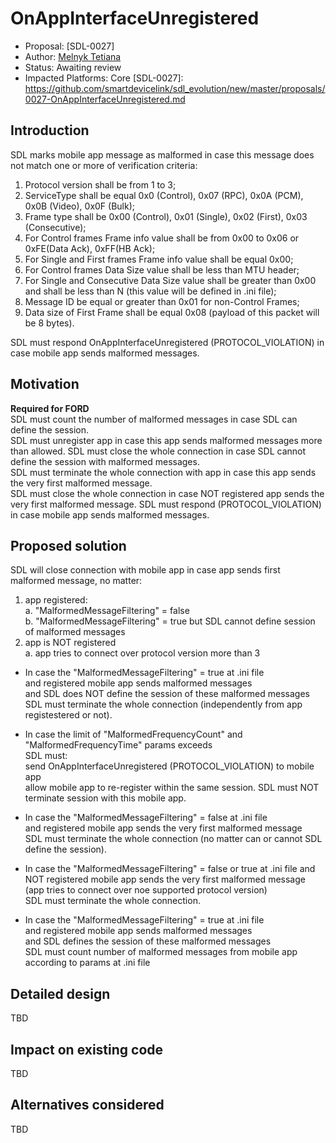 # OnAppInterfaceUnregistered 

* Proposal: [SDL-0027]
* Author: [Melnyk Tetiana](https://github.com/TMelnyk)
* Status: Awaiting review
* Impacted Platforms: Core
[SDL-0027]: https://github.com/smartdevicelink/sdl_evolution/new/master/proposals/0027-OnAppInterfaceUnregistered.md

## Introduction
SDL marks mobile app message as malformed in case this message does not match one or more of verification criteria:  
1. Protocol version shall be from 1 to 3;  
2. ServiceType shall be equal 0x0 (Control), 0x07 (RPC), 0x0A (PCM), 0x0B (Video), 0x0F (Bulk);  
3. Frame type shall be 0x00 (Control), 0x01 (Single), 0x02 (First), 0x03 (Consecutive);  
4. For Control frames Frame info value shall be from 0x00 to 0x06 or 0xFE(Data Ack), 0xFF(HB Ack);  
5. For Single and First frames Frame info value shall be equal 0x00;  
6. For Control frames Data Size value shall be less than MTU header;  
7. For Single and Consecutive Data Size value shall be greater than 0x00 and shall be less than N (this value will be defined in .ini file);  
8. Message ID be equal or greater than 0x01 for non-Control Frames;  
9. Data size of First Frame shall be equal 0x08 (payload of this packet will be 8 bytes).  

SDL must respond OnAppInterfaceUnregistered (PROTOCOL_VIOLATION) in case mobile app sends malformed messages.

## Motivation
**Required for FORD**  
SDL must count the number of malformed messages in case SDL can define the session.  
SDL must unregister app in case this app sends malformed messages more than allowed. 
SDL must close the whole connection in case SDL cannot define the session with malformed messages.  
SDL must terminate the whole connection with app in case this app sends the very first malformed message.  
SDL must close the whole connection in case NOT registered app sends the very first malformed message.
SDL must respond (PROTOCOL_VIOLATION) in case mobile app sends malformed messages. 

## Proposed solution 
SDL will close connection with mobile app in case app sends first malformed message, no matter:  
1. app registered:  
a. "MalformedMessageFiltering" = false  
b. "MalformedMessageFiltering" = true but SDL cannot define session of malformed messages  
2. app is NOT registered  
a. app tries to connect over protocol version more than 3 

* In case the "MalformedMessageFiltering" = true at .ini file  
and registered mobile app sends malformed messages  
and SDL does NOT define the session of these malformed messages  
SDL must terminate the whole connection (independently from app registestered or not).

* In case the limit of "MalformedFrequencyCount" and "MalformedFrequencyTime" params exceeds  
SDL must:  
send OnAppInterfaceUnregistered (PROTOCOL_VIOLATION) to mobile app  
allow mobile app to re-register within the same session.
SDL must NOT terminate session with this mobile app.

* In case the "MalformedMessageFiltering" = false at .ini file   
and registered mobile app sends the very first malformed message  
SDL must terminate the whole connection (no matter can or cannot SDL define the session).

* In case the "MalformedMessageFiltering" = false or true at .ini file 
and NOT registered mobile app sends the very first malformed message (app tries to connect over noе supported protocol version)  
SDL must terminate the whole connection.

* In case the "MalformedMessageFiltering" = true at .ini file  
and registered mobile app sends malformed messages  
and SDL defines the session of these malformed messages  
SDL must count number of malformed messages from mobile app according to params at .ini file 

## Detailed design
TBD

## Impact on existing code
TBD

## Alternatives considered
TBD
